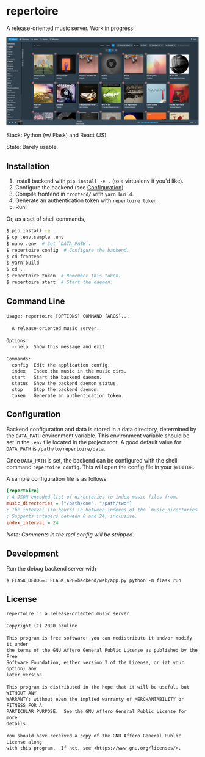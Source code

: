 # repertoire

A release-oriented music server. Work in progress!

![example](_github/example.png)

Stack: Python (w/ Flask) and React (JS).

State: Barely usable.

## Installation

1. Install backend with `pip install -e .` (to a virtualenv if you'd like).
2. Configure the backend (see [Configuration](##Configuration)).
3. Compile frontend in `frontend/` with `yarn build`.
4. Generate an authentication token with `repertoire token`.
5. Run!

Or, as a set of shell commands,

```sh
$ pip install -e .
$ cp .env.sample .env
$ nano .env  # Set `DATA_PATH`.
$ repertoire config  # Configure the backend.
$ cd frontend
$ yarn build
$ cd ..
$ repertoire token  # Remember this token.
$ repertoire start  # Start the daemon.
```

## Command Line

```
Usage: repertoire [OPTIONS] COMMAND [ARGS]...

  A release-oriented music server.

Options:
  --help  Show this message and exit.

Commands:
  config  Edit the application config.
  index   Index the music in the music dirs.
  start   Start the backend daemon.
  status  Show the backend daemon status.
  stop    Stop the backend daemon.
  token   Generate an authentication token.
```

## Configuration

Backend configuration and data is stored in a data directory, determined by the
`DATA_PATH` environment variable. This environment variable should be set in
the `.env` file located in the project root. A good default value for
`DATA_PATH` is `/path/to/repertoire/data`.

Once `DATA_PATH` is set, the backend can be configured with the shell command
`repertoire config`. This will open the config file in your `$EDITOR`.

A sample configuration file is as follows:

```ini
[repertoire]
; A JSON-encoded list of directories to index music files from.
music_directories = ["/path/one", "/path/two"]
; The interval (in hours) in between indexes of the `music_directories`.
; Supports integers between 0 and 24, inclusive.
index_interval = 24
```

_Note: Comments in the real config will be stripped._

## Development

Run the debug backend server with

```
$ FLASK_DEBUG=1 FLASK_APP=backend/web/app.py python -m flask run
```

## License

```
repertoire :: a release-oriented music server

Copyright (C) 2020 azuline

This program is free software: you can redistribute it and/or modify it under
the terms of the GNU Affero General Public License as published by the Free
Software Foundation, either version 3 of the License, or (at your option) any
later version.

This program is distributed in the hope that it will be useful, but WITHOUT ANY
WARRANTY; without even the implied warranty of MERCHANTABILITY or FITNESS FOR A
PARTICULAR PURPOSE.  See the GNU Affero General Public License for more
details.

You should have received a copy of the GNU Affero General Public License along
with this program.  If not, see <https://www.gnu.org/licenses/>.
```
